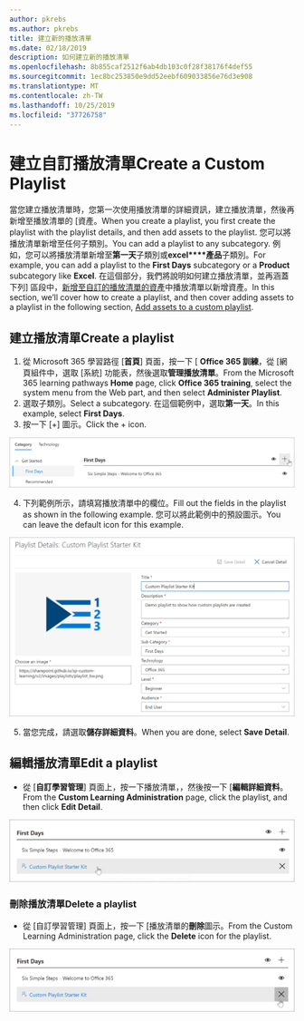 ```yaml
---
author: pkrebs
ms.author: pkrebs
title: 建立新的播放清單
ms.date: 02/18/2019
description: 如何建立新的播放清單
ms.openlocfilehash: 8b855caf2512f6ab4db103c0f28f38176f4def55
ms.sourcegitcommit: 1ec8bc253850e9dd52eebf609033856e76d3e908
ms.translationtype: MT
ms.contentlocale: zh-TW
ms.lasthandoff: 10/25/2019
ms.locfileid: "37726758"
---
```

# <a name="create-a-custom-playlist"></a><span data-ttu-id="cfd15-103">建立自訂播放清單</span><span class="sxs-lookup"><span data-stu-id="cfd15-103">Create a Custom Playlist</span></span>

<span data-ttu-id="cfd15-104">當您建立播放清單時，您第一次使用播放清單的詳細資訊，建立播放清單，然後再新增至播放清單的 [資產。</span><span class="sxs-lookup"><span data-stu-id="cfd15-104">When you create a playlist, you first create the playlist with the playlist details, and then add assets to the playlist.</span></span> <span data-ttu-id="cfd15-105">您可以將播放清單新增至任何子類別。</span><span class="sxs-lookup"><span data-stu-id="cfd15-105">You can add a playlist to any subcategory.</span></span> <span data-ttu-id="cfd15-106">例如，您可以將播放清單新增至**第一天**子類別或**excel\*\*\*\*產品**子類別。</span><span class="sxs-lookup"><span data-stu-id="cfd15-106">For example, you can add a playlist to the **First Days** subcategory or a **Product** subcategory like **Excel**.</span></span> <span data-ttu-id="cfd15-107">在這個部分，我們將說明如何建立播放清單，並再涵蓋下列] 區段中，[新增至自訂的播放清單的資產](custom_addassets.md)中播放清單以新增資產。</span><span class="sxs-lookup"><span data-stu-id="cfd15-107">In this section, we’ll cover how to create a playlist, and then cover adding assets to a playlist in the following section, [Add assets to a custom playlist](custom_addassets.md).</span></span>

## <a name="create-a-playlist"></a><span data-ttu-id="cfd15-108">建立播放清單</span><span class="sxs-lookup"><span data-stu-id="cfd15-108">Create a playlist</span></span> 

1. <span data-ttu-id="cfd15-109">從 Microsoft 365 學習路徑 [**首頁**] 頁面，按一下 [ **Office 365 訓練**，從 [網頁組件中，選取 [系統] 功能表，然後選取**管理播放清單**。</span><span class="sxs-lookup"><span data-stu-id="cfd15-109">From the Microsoft 365 learning pathways **Home** page, click **Office 365 training**, select the system menu from the Web part, and then select **Administer Playlist**.</span></span> 
2. <span data-ttu-id="cfd15-110">選取子類別。</span><span class="sxs-lookup"><span data-stu-id="cfd15-110">Select a subcategory.</span></span> <span data-ttu-id="cfd15-111">在這個範例中，選取**第一天**。</span><span class="sxs-lookup"><span data-stu-id="cfd15-111">In this example, select **First Days**.</span></span>  
3. <span data-ttu-id="cfd15-112">按一下 [+] 圖示。</span><span class="sxs-lookup"><span data-stu-id="cfd15-112">Click the + icon.</span></span>  

![cg newplaylistbtn.png](media/cg-newplaylistbtn.png)

4.  <span data-ttu-id="cfd15-114">下列範例所示，請填寫播放清單中的欄位。</span><span class="sxs-lookup"><span data-stu-id="cfd15-114">Fill out the fields in the playlist as shown in the following example.</span></span> <span data-ttu-id="cfd15-115">您可以將此範例中的預設圖示。</span><span class="sxs-lookup"><span data-stu-id="cfd15-115">You can leave the default icon for this example.</span></span> 

![cg newplaylistdetails.png](media/cg-newplaylistdetails.png)

5.  <span data-ttu-id="cfd15-117">當您完成，請選取**儲存詳細資料**。</span><span class="sxs-lookup"><span data-stu-id="cfd15-117">When you are done, select **Save Detail**.</span></span> 

## <a name="edit-a-playlist"></a><span data-ttu-id="cfd15-118">編輯播放清單</span><span class="sxs-lookup"><span data-stu-id="cfd15-118">Edit a playlist</span></span>

- <span data-ttu-id="cfd15-119">從 [**自訂學習管理**] 頁面上，按一下播放清單，，然後按一下 [**編輯詳細資料**。</span><span class="sxs-lookup"><span data-stu-id="cfd15-119">From the **Custom Learning Administration** page, click the playlist, and then click **Edit Detail**.</span></span>  

![cg editplaylist.png](media/cg-editplaylist.png)

### <a name="delete-a-playlist"></a><span data-ttu-id="cfd15-121">刪除播放清單</span><span class="sxs-lookup"><span data-stu-id="cfd15-121">Delete a playlist</span></span>

- <span data-ttu-id="cfd15-122">從 [自訂學習管理] 頁面上，按一下 [播放清單的**刪除**圖示。</span><span class="sxs-lookup"><span data-stu-id="cfd15-122">From the Custom Learning Administration page, click the **Delete** icon for the playlist.</span></span>  

![cg deleteplaylist.png](media/cg-deleteplaylist.png)